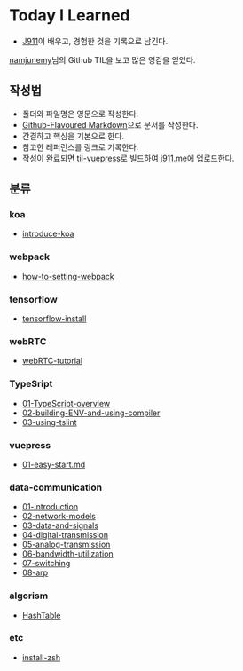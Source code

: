 # Today I Learned
- [J911](https://github.com/J911)이 배우고, 경험한 것을 기록으로 남긴다.

[namjunemy](https://github.com/namjunemy)님의 Github TIL을 보고 많은 영감을 얻었다.

## 작성법
- 폴더와 파일명은 영문으로 작성한다.
- [Github-Flavoured Markdown](https://guides.github.com/features/mastering-markdown/)으로 문서를 작성한다.
- 간결하고 핵심을 기본으로 한다.
- 참고한 레퍼런스를 링크로 기록한다.
- 작성이 완료되면 [til-vuepress](https://github.com/J911/til-vuepress)로 빌드하여 [j911.me](https://j911.me)에 업로드한다.

## 분류
### koa
- [introduce-koa](https://j911.me/til/koa/introduce-koa.html)

### webpack
- [how-to-setting-webpack](https://j911.me/til/webpack/how-to-setting-webpack.html)

### tensorflow
- [tensorflow-install](https://j911.me/til/tensorflow/tensorflow-install.html)

### webRTC
- [webRTC-tutorial](https://j911.me/til/webpack/how-to-setting-webpack.html)

### TypeSript
- [01-TypeScript-overview](https://j911.me/til/TypeScript/01-TypeScript-overview.html)
- [02-building-ENV-and-using-compiler](https://j911.me/til/TypeScript/02-building-ENV-and-using-compiler.html)
- [03-using-tslint](https://j911.me/til/TypeScript/03-using-tslint.html)

### vuepress
- [01-easy-start.md](https://j911.me/til/vuepress/01-easy-start.html)

### data-communication
- [01-introduction](https://j911.me/til/data-communication/01-introduction.html)
- [02-network-models](https://j911.me/til/data-communication/02-network-models.html)
- [03-data-and-signals](https://j911.me/til/data-communication/03-data-and-signals.html)
- [04-digital-transmission](https://j911.me/til/data-communication/04-digital-transmission.html)
- [05-analog-transmission](https://j911.me/til/data-communication/05-analog-transmission.html)
- [06-bandwidth-utilization](https://j911.me/til/data-communication/06-bandwidth-utilization.html)
- [07-switching](https://j911.me/til/data-communication/07-switching.html)
- [08-arp](https://j911.me/til/data-communication/08-arp.html)

### algorism
- [HashTable](https://github.com/J911/TIL/blob/master/algorism/HashTable.md)

### etc
 - [install-zsh](https://j911.me/til/etc/install-zsh.html)
